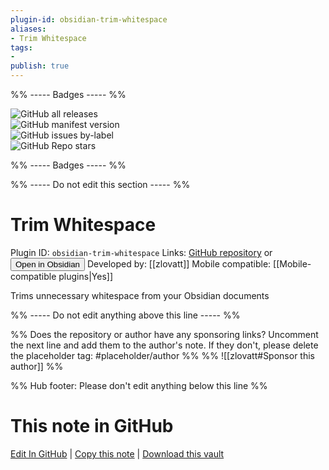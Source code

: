 ```yaml
---
plugin-id: obsidian-trim-whitespace
aliases:
- Trim Whitespace
tags: 
- 
publish: true
---
```


%% ----- Badges ----- %%

![GitHub all releases](https://img.shields.io/github/downloads/zlovatt/obsidian-trim-whitespace/total?color=573E7A&logo=github&style=for-the-badge)   
![GitHub manifest version](https://img.shields.io/github/manifest-json/v/zlovatt/obsidian-trim-whitespace?color=573E7A&logo=github&style=for-the-badge)   
![GitHub issues by-label](https://img.shields.io/github/issues/zlovatt/obsidian-trim-whitespace/help%20wanted?color=573E7A&logo=github&style=for-the-badge)   
![GitHub Repo stars](https://img.shields.io/github/stars/zlovatt/obsidian-trim-whitespace?color=573E7A&logo=github&style=for-the-badge)

%% ----- Badges ----- %%

%% ----- Do not edit this section ----- %%

# Trim Whitespace

Plugin ID: `obsidian-trim-whitespace`
Links: [GitHub repository](https://github.com/zlovatt/obsidian-trim-whitespace) or [<button id=HH>Open in Obsidian</button>](obsidian://show-plugin?id=obsidian-trim-whitespace)
Developed by: [[zlovatt]]
Mobile compatible: [[Mobile-compatible plugins|Yes]]

Trims unnecessary whitespace from your Obsidian documents

%% ----- Do not edit anything above this line ----- %% 

%% Does the repository or author have any sponsoring links? Uncomment the next line and add them to the author's note. If they don't, please delete the placeholder tag: #placeholder/author %%
%% ![[zlovatt#Sponsor this author]] %%

%% Hub footer: Please don't edit anything below this line %%

# This note in GitHub

<span class="git-footer">[Edit In GitHub](https://github.dev/obsidian-community/obsidian-hub/blob/main/02%20-%20Community%20Expansions/02.05%20All%20Community%20Expansions/Plugins/obsidian-trim-whitespace.md "git-hub-edit-note") | [Copy this note](https://raw.githubusercontent.com/obsidian-community/obsidian-hub/main/02%20-%20Community%20Expansions/02.05%20All%20Community%20Expansions/Plugins/obsidian-trim-whitespace.md "git-hub-copy-note") | [Download this vault](https://github.com/obsidian-community/obsidian-hub/archive/refs/heads/main.zip "git-hub-download-vault") </span>
